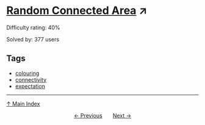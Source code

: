 # [Random Connected Area](https://projecteuler.net/problem=701) ↗️

Difficulty rating: 40%

Solved by: 377 users
## Tags

- [colouring](../tags/colouring.md)
- [connectivity](../tags/connectivity.md)
- [expectation](../tags/expectation.md)



---

[↑ Main Index](../README.md)


<div align=center><a href='700.md'>← Previous</a> &nbsp;&nbsp; &nbsp;&nbsp;  <a href='702.md'>Next →</a></div>
